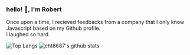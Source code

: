 ### hello! 👋, I'm Robert

Once upon a time, I recieved feedbacks from a company that I only know Javascript based on my Github profile.<br>
I laughed so hard. 



![Top Langs](https://github-readme-stats.vercel.app/api/top-langs/?username=cht8687&hide=html)
![cht8687's github stats](https://github-readme-stats.vercel.app/api?username=cht8687&show_icons=true&count_private=true&line_height=40)
